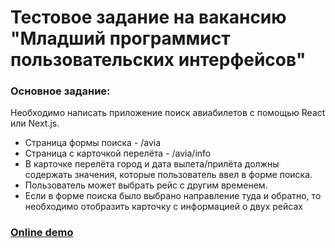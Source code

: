# Тестовое задание на вакансию "Младший программист пользовательских интерфейсов"

### Основное задание:
Необходимо написать приложение поиск авиабилетов с помощью React или Next.js. 

* Страница формы поиска - /avia
* Страница с карточкой перелёта - /avia/info
* В карточке перелёта город и дата вылета/прилёта должны содержать значения, 
   которые пользователь ввел в форме поиска.
* Пользователь может выбрать рейс с другим временем.
* Если в форме поиска было выбрано направление туда и обратно, то необходимо отобразить карточку с информацией о двух рейсах

### [Online demo](https://avia-tau.vercel.app/)
